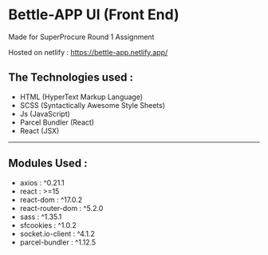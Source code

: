 # Bettle-APP UI (Front End)

Made for SuperProcure Round 1 Assignment

Hosted on netlify : https://bettle-app.netlify.app/

## The Technologies used :
- HTML (HyperText Markup Language)
- SCSS (Syntactically Awesome Style Sheets)
- Js (JavaScript)
- Parcel Bundler (React)
- React (JSX)

---

## Modules Used :
- axios :  ^0.21.1  
- react :  >=15  
- react-dom :  ^17.0.2  
- react-router-dom :  ^5.2.0  
- sass :  ^1.35.1  
- sfcookies :  ^1.0.2  
- socket.io-client :  ^4.1.2  
- parcel-bundler :  ^1.12.5 

